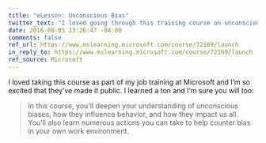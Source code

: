 ```yaml
---
title: "eLesson: Unconscious Bias"
twitter_text: "I loved going through this training course on unconscious bias & am so happy Microsoft made it public:"
date: 2016-08-05 13:26:47 -04:00
comments: false
ref_url: https://www.mslearning.microsoft.com/course/72169/launch
in_reply_to: https://www.mslearning.microsoft.com/course/72169/launch
ref_source: Microsoft
---
```


I loved taking this course as part of my job training at Microsoft and I’m so excited that they’ve made it public. I learned a ton and I’m sure you will too:

> In this course, you'll deepen your understanding of unconscious biases, how they influence behavior, and how they impact us all. You'll also learn numerous actions you can take to help counter bias in your own work environment.